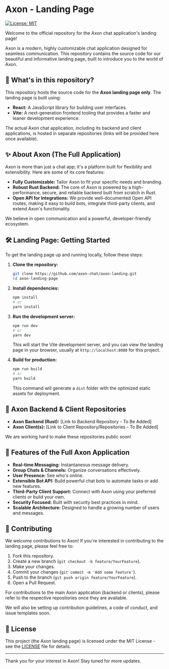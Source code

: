 # Axon - Landing Page

[![License: MIT](https://img.shields.io/badge/License-MIT-yellow.svg)](https://opensource.org/licenses/MIT)

Welcome to the official repository for the Axon chat application's landing page!

Axon is a modern, highly customizable chat application designed for seamless communication. This repository contains the source code for our beautiful and informative landing page, built to introduce you to the world of Axon.

## 🚀 What's in this repository?

This repository hosts the source code for the **Axon landing page only**. The landing page is built using:

* **React:** A JavaScript library for building user interfaces.
* **Vite:** A next-generation frontend tooling that provides a faster and leaner development experience.

The actual Axon chat application, including its backend and client applications, is hosted in separate repositories (links will be provided here once available).

## ✨ About Axon (The Full Application)

Axon is more than just a chat app; it's a platform built for flexibility and extensibility. Here are some of its core features:

* **Fully Customizable:** Tailor Axon to fit your specific needs and branding.
* **Robust Rust Backend:** The core of Axon is powered by a high-performance, secure, and reliable backend built from scratch in Rust.
* **Open API for Integrations:** We provide well-documented Open API routes, making it easy to build bots, integrate third-party clients, and extend Axon's functionality.

We believe in open communication and a powerful, developer-friendly ecosystem.

## 🛠️ Landing Page: Getting Started

To get the landing page up and running locally, follow these steps:

1.  **Clone the repository:**
    ```bash
    git clone https://github.com/axon-chat/axon-landing.git
    cd axon-landing-page
    ```

2.  **Install dependencies:**
    ```bash
    npm install
    # or
    yarn install
    ```

3.  **Run the development server:**
    ```bash
    npm run dev
    # or
    yarn dev
    ```
    This will start the Vite development server, and you can view the landing page in your browser, usually at `http://localhost:8080` for this project.
    
4.  **Build for production:**
    ```bash
    npm run build
    # or
    yarn build
    ```
    This command will generate a `dist` folder with the optimized static assets for deployment.

## 🔗 Axon Backend & Client Repositories

* **Axon Backend (Rust):** [Link to Backend Repository - To Be Added]
* **Axon Client(s):** [Link to Client Repository/Repositories - To Be Added]

We are working hard to make these repositories public soon!

## 🌟 Features of the Full Axon Application

* **Real-time Messaging:** Instantaneous message delivery.
* **Group Chats & Channels:** Organize conversations effectively.
* **User Presence:** See who's online.
* **Extensible Bot API:** Build powerful chat bots to automate tasks or add new features.
* **Third-Party Client Support:** Connect with Axon using your preferred clients or build your own.
* **Security Focused:** Built with security best practices in mind.
* **Scalable Architecture:** Designed to handle a growing number of users and messages.

## 🤝 Contributing

We welcome contributions to Axon! If you're interested in contributing to the landing page, please feel free to:

1.  Fork this repository.
2.  Create a new branch (`git checkout -b feature/YourFeature`).
3.  Make your changes.
4.  Commit your changes (`git commit -m 'Add some feature'`).
5.  Push to the branch (`git push origin feature/YourFeature`).
6.  Open a Pull Request.

For contributions to the main Axon application (backend or clients), please refer to the respective repositories once they are available.

We will also be setting up contribution guidelines, a code of conduct, and issue templates soon.

## 📄 License

This project (the Axon landing page) is licensed under the MIT License - see the [LICENSE](LICENSE) file for details.

---

Thank you for your interest in Axon! Stay tuned for more updates.
